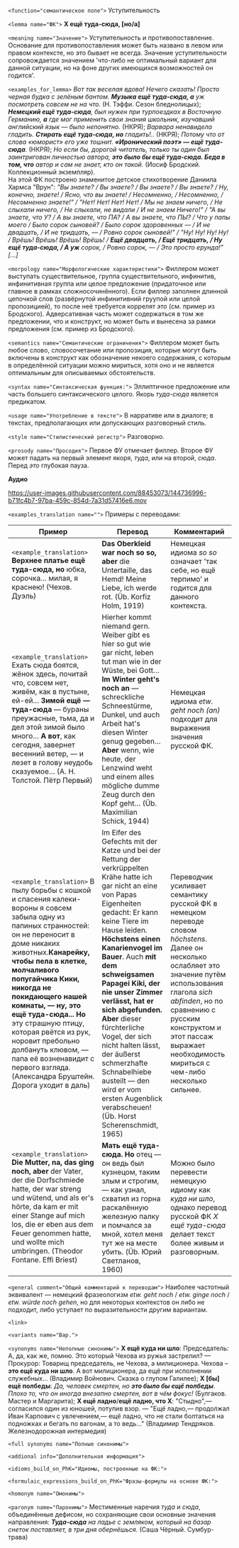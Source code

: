 `<function="семантическое поле">` Уступительность

`<lemma name="ФК">` **X ещё туда-сюда, [но/а]**

`<meaning name="Значение">` Уступительность и противопоставление. Основание для противопоставления может быть названо в левом или правом контексте, но это бывает не всегда. Значение уступительности сопровождается значением 'что-либо не оптимальный вариант для данной ситуации, но на фоне других имеющихся возможностей он годится'. 

`<examples_for_lemma>` _Вот так веселая вдова! Нечего сказать! Просто черная будка с зелёным бантом. **Музыка ещё туда-сюда, а** уж посмотреть совсем не на что._ (Н. Тэффи. Сезон бледнолицых); _**Немецкий ещё туда-сюда**, был нужен при турпоездках в Восточную Германию, **а** где мог применить свои знания школьник, изучавший английский язык ― было непонятно._ (НКРЯ); _Варвара ненавидела гладить. **Стирать ещё туда-сюда, но** гладить!.._ (НКРЯ); _Потому что от слова «юморист» его уже тошнит. **«Иронический поэт» ― ещё туда-сюда**._ (НКРЯ); _Но если бы, дорогой читатель, только ты один был заинтригован личностью автора, **это было бы ещё туда-сюда. Беда в том, что** автор и сам не знает, кто он такой._ (Иосиф Бродский. Коллекционный экземпляр).  
На этой ФК построено знаменитое детское стихотворение Даниила Хармса "Врун": 
_"Вы знаете? /
Вы знаете? /
Вы знаете? /
Вы знаете? /
Ну, конечно, знаете! /
Ясно, что вы знаете! /
Несомненно, /
Несомненно, /
Несомненно знаете!" / 
"Нет! Нет! Нет! Нет! /
Мы не знаем ничего, /
Не слыхали ничего, /
Не слыхали, не видали /
И не знаем
Ничего!" / 
"А вы знаете, что У? /
А вы знаете, что ПА? /
А вы знаете, что ПЫ? /
Что у папы моего /
Было сорок сыновей? /
Было сорок здоровенных — /
И не двадцать, /
И не тридцать, — /
Ровно сорок сыновей!" / 
"Ну! Ну! Ну! Ну! /
Врёшь! Врёшь! Врёшь! Врёшь! /
**Ещё двадцать, /
Ещё тридцать, /
Ну ещё туда-сюда, /
А уж** сорок, /
Ровно сорок, — /
Это просто ерунда!" 
[...]_

`<morpology name="Морфологические характеристики">` Филлером может выступать существительное, группа существительного, инфинитив, инфинитивная группа или целое предложение (придаточное или главное в рамках сложносочинённого). Если филлер заполнен длинной цепочкой слов (развёрнутой инфинитивний груупой или целой пропозицией), то после неё требуется коррелят _это_ (см. пример из Бродского). Адверсативная часть может содержаться в том же предложении, что и конструкт, но может быть и вынесена за рамки предложения (см. пример из Бродского).

`<semantics name="Семантические ограничения">` Филлером может быть любое слово, словосочетание или пропозиция, которые могут быть включены в конструкт как обозначение некоего содержания, с которым в определённой ситуации можно мириться, хотя оно и не является оптимальным для описываемых обстоятельств. 

`<syntax name="Синтаксическая функция:">` Эллиптичное предложение или часть большего синтаксического целого. Якорь _туда-сюда_ является предикатом. 
  
`<usage name="Употребление в тексте">` В нарративе или в диалоге; в текстах, предполагающих или допускающих разговорный стиль. 

`<style name="Стилистический регистр">` Разговорно.

`<prosody name="Просодия">` Первое ФУ отмечает филлер. Второе ФУ может падать на первый элемент якоря, _туда_, или на второй, _сюда_. Перед _это_ глубокая пауза.

**Аудио**



https://user-images.githubusercontent.com/88453073/144736996-b71fc4b7-97ba-459c-854d-7a31d57416e6.mov



`<examples_translation name="">` Примеры с переводами: 

 Пример | Перевод | Комментарий
--- | --- | ---
`<example_translation>`  **Верхнее платье ещё туда-сюда, но** юбка, сорочка… милая, я краснею!  (Чехов. Дуэль) | **Das Oberkleid war noch so so, aber** die Untertaille, das Hemd! Meine Liebe, ich werde rot. (Üb. Korfiz Holm, 1919) | Немецкая идиома _so so_ означает 'так себе, но ещё терпимо' и годится для данного контекста.
`<example_translation>`  Ехать сюда боятся, жёнок здесь, почитай что, совсем нет, живём, как в пустыне, ей-ей… **Зимой ещё ― туда-сюда** ― бураны преужасные, тьма, да и дел этой зимой было много… **А вот**, как сегодня, завернет весенний ветер, ― и лезет в голову неудобь сказуемое… (А. Н. Толстой. Пётр Первый) | Hierher kommt niemand gern. Weiber gibt es hier so gut wie gar nicht, leben tut man wie in der Wüste, bei Gott… **Im Winter geht's noch an** — schreckliche Schneestürme, Dunkel, und auch Arbeit hat's diesen Winter genug gegeben… **Aber** wenn, wie heute, der Lenzwind weht und einem alles mögliche dumme Zeug durch den Kopf geht… (Üb. Maximilian Schick, 1944) | Немецкая идиома _etw. geht noch (an)_ подходит для выражения значения русской ФК.
`<example_translation>` В пылу борьбы с кошкой и спасения калеки-вороны я совсем забыла одну из папиных странностей: он  не переносит  в  доме никаких животных.**Канарейку, чтобы пела в  клетке, молчаливого попугайчика Кики, никогда не покидающего нашей комнаты, &mdash; ну, это ещё туда-сюда... Но** эту страшную птицу, которая рвётся из рук, норовит пребольно долбануть клювом, &mdash; папа её возненавидит с первого взгляда. (Александра Бруштейн. Дорога уходит в даль) | Im Eifer des Gefechts  mit der Katze und bei der Rettung der verkrüppelten Krähe hatte ich gar nicht an eine von Papas Eigenheiten gedacht: Er kann keine Tiere im Hause leiden. **Höchstens einen Kanarienvogel im Bauer**. Auch **mit dem schweigsamen Papagei Kiki, der nie unser Zimmer verlässt, hat er sich abgefunden. Aber** dieser fürchterliche Vogel, der sich nicht halten lässt, der äußerst schmerzhafte Schnabelhiebe austeilt &mdash; den wird er vom ersten Augenblick verabscheuen! (Üb. Horst Scherenschmidt, 1965) | Переводчик усиливает семантику русской ФК в немецком переводе словом _höchstens_. Далее он несколько ослабляет это значение путём использования глагола _sich abfinden_, но по сравнению с русским конструктом и этот пассаж выражает необходимость мириться с чем-либо несколько сильнее.    
`<example_translation>` **Die Mutter, na, das ging noch, aber** der Vater, der die Dorfschmiede hatte, der war streng und wütend, und als er's hörte, da kam er mit einer Stange auf mich los, die er eben aus dem Feuer genommen hatte, und wollte mich umbringen. (Theodor Fontane. Effi Briest) | **Мать ещё туда-сюда. Но** отец — он ведь был кузнецом, таким злым и строгим, — как узнал, схватил из горна раскалённую железную палку и помчался за мной, хотел меня тут же на месте убить. (Üb. Юрий Светланов, 1960) | Можно было перевести немецкую идиому как _куда ни шло_, однако перевод русской ФК _X ещё туда-сюда_ делает текст более живым и разговорным.


`<general comment="Общий комментарий к переводам">` Наиболее частотный эквивалент &mdash; немецкий фразеологизм _etw. geht noch_ / _etw. ginge noch_ / _etw. würde noch gehen_, но для некоторых контекстов он либо не подходит, либо уступает по выразительности другим вариантам. 

`<link>` 

`<variants name="Вар.">` 

`<synonyms name="Неполные синонимы">` **X ещё куда ни шло**: Председатель: А, да, как же, помню. Это который Чехова из ружья застрелил? &mdash; Прокурор: Товарищ председатель, не Чехова, а милиционера. Чехова – **это ещё куда ни шло**. А вот милиционера, да ещё при исполнении служебных… (Владимир Войнович. Сказка о глупом Галилее); **X [бы] eщё полбеды**: _Да, человек смертен, но **это было бы ещё полбеды**. Плохо то, что он иногда внезапно смертен, вот в чём фокус!_ (Булгаков. Мастер и Маргарита); **X ещё ладно**/**ещё ладно, что X**: "Стыдно",— согласился один из юношей, потупив
взор. &mdash; "Ещё ладно,— продолжал Иван Карпович с увлечением,— ещё ладно, что не стали болтаться на подножках и бегать по вагонам, а то ведь..." (Владимир Тендряков. Железнодорожная интермедия) 

`<full synonyms name="Полные синонимы">`  

`<addional info="Дополнительная информация">`

`<idioms_build_on_PhK="Идиомы, построенные на ФК:">`

`<formulaic_expressions_build_on_PhK="Фразы-формулы на основе ФК:">`
 
`<homonym name="Омонимы">` 

`<paronym name="Паронимы">` Местименные наречия _туда_ и _сюда_, объединённые дефисом, но сохраняющие свои основные значения направления: _**Туда-сюда** на ладье с земляком, который на базар снеток поставляет, в три дня обернёшься._ (Саша Чёрный. Сумбур-трава) 

